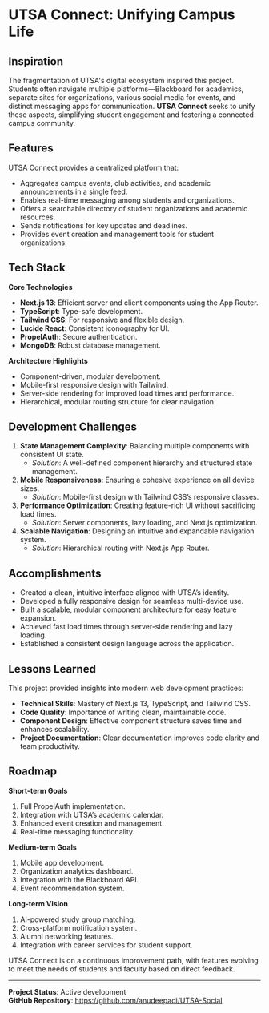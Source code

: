 # UTSA Connect: Unifying Campus Life

## Inspiration
The fragmentation of UTSA's digital ecosystem inspired this project. Students often navigate multiple platforms—Blackboard for academics, separate sites for organizations, various social media for events, and distinct messaging apps for communication. **UTSA Connect** seeks to unify these aspects, simplifying student engagement and fostering a connected campus community.

## Features
UTSA Connect provides a centralized platform that:
- Aggregates campus events, club activities, and academic announcements in a single feed.
- Enables real-time messaging among students and organizations.
- Offers a searchable directory of student organizations and academic resources.
- Sends notifications for key updates and deadlines.
- Provides event creation and management tools for student organizations.

## Tech Stack
**Core Technologies**
- **Next.js 13**: Efficient server and client components using the App Router.
- **TypeScript**: Type-safe development.
- **Tailwind CSS**: For responsive and flexible design.
- **Lucide React**: Consistent iconography for UI.
- **PropelAuth**: Secure authentication.
- **MongoDB**: Robust database management.

**Architecture Highlights**
- Component-driven, modular development.
- Mobile-first responsive design with Tailwind.
- Server-side rendering for improved load times and performance.
- Hierarchical, modular routing structure for clear navigation.

## Development Challenges
1. **State Management Complexity**: Balancing multiple components with consistent UI state.
   - *Solution*: A well-defined component hierarchy and structured state management.
2. **Mobile Responsiveness**: Ensuring a cohesive experience on all device sizes.
   - *Solution*: Mobile-first design with Tailwind CSS’s responsive classes.
3. **Performance Optimization**: Creating feature-rich UI without sacrificing load times.
   - *Solution*: Server components, lazy loading, and Next.js optimization.
4. **Scalable Navigation**: Designing an intuitive and expandable navigation system.
   - *Solution*: Hierarchical routing with Next.js App Router.

## Accomplishments
- Created a clean, intuitive interface aligned with UTSA’s identity.
- Developed a fully responsive design for seamless multi-device use.
- Built a scalable, modular component architecture for easy feature expansion.
- Achieved fast load times through server-side rendering and lazy loading.
- Established a consistent design language across the application.

## Lessons Learned
This project provided insights into modern web development practices:

- **Technical Skills**: Mastery of Next.js 13, TypeScript, and Tailwind CSS.
- **Code Quality**: Importance of writing clean, maintainable code.
- **Component Design**: Effective component structure saves time and enhances scalability.
- **Project Documentation**: Clear documentation improves code clarity and team productivity.

## Roadmap
**Short-term Goals**
1. Full PropelAuth implementation.
2. Integration with UTSA’s academic calendar.
3. Enhanced event creation and management.
4. Real-time messaging functionality.

**Medium-term Goals**
1. Mobile app development.
2. Organization analytics dashboard.
3. Integration with the Blackboard API.
4. Event recommendation system.

**Long-term Vision**
1. AI-powered study group matching.
2. Cross-platform notification system.
3. Alumni networking features.
4. Integration with career services for student support.

UTSA Connect is on a continuous improvement path, with features evolving to meet the needs of students and faculty based on direct feedback.

---

**Project Status**: Active development  
**GitHub Repository**: https://github.com/anudeepadi/UTSA-Social

